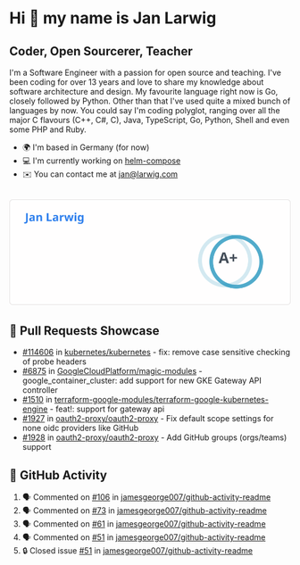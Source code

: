 # Hi 👋 my name is Jan Larwig

## Coder, Open Sourcerer, Teacher

I'm a Software Engineer with a passion for open source and teaching. I've been coding for over 13 years and love to share my knowledge about software architecture and design. My favourite language right now is Go, closely followed by Python. Other than that I've used quite a mixed bunch of languages by now. You could say I'm coding polyglot, ranging over all the major C flavours (C++, C#, C), Java, TypeScript, Go, Python, Shell and even some PHP and Ruby.

- 🌍 I'm based in Germany (for now)
- 💻 I'm currently working on [helm-compose](https://seacrew.github.io/helm-compose/)
- ✉️ You can contact me at [jan@larwig.com](mailto:jan@larwig.com)

<br>

<a href="https://github.com/anuraghazra/github-readme-stats">
  <picture>
    <source
      srcset="https://raw.githubusercontent.com/tuunit/tuunit/main/general_dark.svg" 
      media="(prefers-color-scheme: dark)" 
    />
    <source
      srcset="https://raw.githubusercontent.com/tuunit/tuunit/main/general_light.svg" 
      media="(prefers-color-scheme: light), (prefers-color-scheme: no-preference)" 
    />
    <img src="https://raw.githubusercontent.com/tuunit/tuunit/main/general_light.svg" />
  </picture>
</a>

## 🔧 Pull Requests Showcase

- [#114606](https://github.com/kubernetes/kubernetes/issues/114606) in [kubernetes/kubernetes](https://github.com/kubernetes/kubernetes) - fix: remove case sensitive checking of probe headers
- [#6875](https://github.com/GoogleCloudPlatform/magic-modules/pull/6875) in [GoogleCloudPlatform/magic-modules](https://github.com/GoogleCloudPlatform/magic-modules) - google_container_cluster: add support for new GKE Gateway API controller
- [#1510](https://github.com/terraform-google-modules/terraform-google-kubernetes-engine/pull/1510) in [terraform-google-modules/terraform-google-kubernetes-engine](https://github.com/terraform-google-modules/terraform-google-kubernetes-engine) - feat!: support for gateway api
- [#1927](https://github.com/oauth2-proxy/oauth2-proxy/issues/1927) in [oauth2-proxy/oauth2-proxy](https://github.com/oauth2-proxy/oauth2-proxy) - Fix default scope settings for none oidc providers like GitHub
- [#1928](https://github.com/oauth2-proxy/oauth2-proxy/issues/1928) in [oauth2-proxy/oauth2-proxy](https://github.com/oauth2-proxy/oauth2-proxy) - Add GitHub groups (orgs/teams) support

## 🔔 GitHub Activity

<!--START_SECTION:activity-->
1. 🗣 Commented on [#106](https://github.com/jamesgeorge007/github-activity-readme/issues/106#issuecomment-1689540658) in [jamesgeorge007/github-activity-readme](https://github.com/jamesgeorge007/github-activity-readme)
2. 🗣 Commented on [#73](https://github.com/jamesgeorge007/github-activity-readme/issues/73#issuecomment-1689530801) in [jamesgeorge007/github-activity-readme](https://github.com/jamesgeorge007/github-activity-readme)
3. 🗣 Commented on [#61](https://github.com/jamesgeorge007/github-activity-readme/issues/61#issuecomment-1689519366) in [jamesgeorge007/github-activity-readme](https://github.com/jamesgeorge007/github-activity-readme)
4. 🗣 Commented on [#51](https://github.com/jamesgeorge007/github-activity-readme/issues/51#issuecomment-1689516276) in [jamesgeorge007/github-activity-readme](https://github.com/jamesgeorge007/github-activity-readme)
5. 🔒 Closed issue [#51](https://github.com/jamesgeorge007/github-activity-readme/issues/51) in [jamesgeorge007/github-activity-readme](https://github.com/jamesgeorge007/github-activity-readme)
<!--END_SECTION:activity-->
